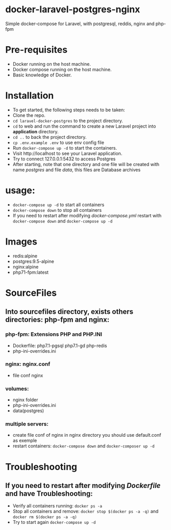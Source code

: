 # docker-laravel-postgres-nginx
Simple docker-compose for Laravel, with postgresql, reddis, nginx and php-fpm
# Pre-requisites
* Docker running on the host machine.
* Docker compose running on the host machine.
* Basic knowledge of Docker.
 

# Installation
+ To get started, the following steps needs to be taken:
+ Clone the repo.
+ `cd laravel-docker-postgres` to the project directory.
+ `cd` to web and run the command to create a new Laravel project into **application** directory.
+ `cd ..` to back the project directory.
+ `cp .env.example .env` to use env config file
+ Run `docker-compose up -d` to start the containers.
+ Visit http://localhost to see your Laravel application.
+ Try to connect 127.0.0.1:5432 to access Postgres
+ After starting, note that one directory and one file will be created with name *postgres* and file *data*, this files are Database archives

# usage:
+ `docker-compose up -d` to start all containers
+ `docker-compose down` to stop all containers
+ If you need to restart after modifying *docker-compose.yml* restart with `docker-compose down` and `docker-compose up -d`

# Images
+ redis:alpine
+ postgres:9.5-alpine
+ nginx:alpine
+ php71-fpm:latest

# SourceFiles

## Into **sourcefiles** directory, exists others directories: **php-fpm** and **nginx**:


### php-fpm: Extensions PHP and PHP.INI
+ Dockerfile: php7.1-pgsql php7.1-gd php-redis
+ php-ini-overrides.ini

### nginx: nginx.conf
+ file conf nginx

### volumes:
- nginx folder
- php-ini-overrides.ini
- data(postgres)

### multiple servers:
- create file conf of nginx in nginx directory you should use default.conf as exemple 
- restart containers: `docker-compose down` and `docker-composer up -d`


# Troubleshooting

## If you need to restart after modifying *Dockerfile* and have Troubleshooting:
+ Verify all containers running: `docker ps -a`
+ Stop all containers and remove: `docker stop $(docker ps -a -q)` and `docker rm $(docker ps -a -q)`
+ Try to start again `docker-compose up -d`


